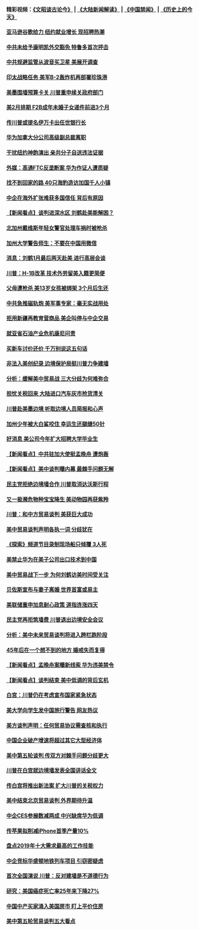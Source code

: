 #### 精彩视频：[《文昭谈古论今》](https://github.com/gfw-breaker/wenzhao/blob/master/README.md?t=01122130) | [《大陆新闻解读》](https://github.com/gfw-breaker/ntdtv-comedy/blob/master/README.md?t=01122130) | [《中国禁闻》](https://github.com/gfw-breaker/ntdtv-news/blob/master/README.md?t=01122130) | [《历史上的今天》](https://github.com/gfw-breaker/today-in-history/blob/master/README.md?t=01122130) 

#### [亚马逊谷歌给力 纽约就业增长 现招聘热潮](../pages/nsc412/n10971075.md?t=01122130) 

#### [中共未给予康明凯外交豁免 特鲁多首次抨击](../pages/nsc412/n10970976.md?t=01122130) 

#### [中共规避监管从波音买卫星 美展开调查](../pages/nsc412/n10970960.md?t=01122130) 

#### [印太战略任务 美军B-2轰炸机再部署珍珠港](../pages/nsc412/n10970599.md?t=01122130) 

#### [美墨围墙预算卡关 川普重申续关政府部门](../pages/nsc412/n10970534.md?t=01122130) 

#### [美2月排期 F2B成年未婚子女递件前进3个月](../pages/nsc412/n10970207.md?t=01122130) 

#### [传川普或提名伊万卡出任世银行长](../pages/nsc412/n10970106.md?t=01122130) 

#### [华为加拿大分公司高级副总裁离职](../pages/nsc412/n10969911.md?t=01122130) 

#### [干扰纽约神韵演出 亲共分子自送违法证据](../pages/nsc412/n10969757.md?t=01122130) 

#### [外媒：高通FTC反垄断案 华为作证人遭质疑](../pages/nsc412/n10969482.md?t=01122130) 

#### [找不到回家的路 40只海豹造访加国千人小镇](../pages/nsc412/n10969564.md?t=01122130) 

#### [中企在海外扩张难获多国信任 背后有原因](../pages/nsc412/n10969228.md?t=01122130) 

#### [【新闻看点】谈判进深水区 刘鹤赴美能解困？](../pages/nsc412/n10969116.md?t=01122130) 

#### [北加州戴维斯年轻女警官处理车祸时被枪杀](../pages/nsc412/n10969582.md?t=01122130) 

#### [加州大学警告师生：不要在中国用微信](../pages/nsc412/n10969475.md?t=01122130) 

#### [消息：刘鹤1月最后两天赴美 进行高层会谈](../pages/nsc412/n10967146.md?t=01122130) 

#### [川普：H-1B改革 技术外劳留美入籍更简便](../pages/nsc412/n10968990.md?t=01122130) 

#### [父母遭枪杀 美13岁女孩被绑架 3个月后生还](../pages/nsc412/n10968787.md?t=01122130) 

#### [中共急推磁轨炮 美军事专家：毫无实战用处](../pages/nsc412/n10968326.md?t=01122130) 

#### [拒用新疆再教育营商品 美企叫停与中企交易](../pages/nsc412/n10967266.md?t=01122130) 

#### [就亚省石油产业危机康尼问责](../pages/nsc412/n10967310.md?t=01122130) 

#### [买新车讨价还价 千万别说这五句话](../pages/nsc412/n10966559.md?t=01122130) 

#### [非法入美创纪录 边境保护局挺川普力争建墙](../pages/nsc412/n10966872.md?t=01122130) 

#### [分析：缓解美中贸易战 三大分歧为何难弥合](../pages/nsc412/n10966845.md?t=01122130) 

#### [担忧关税回来 大陆进口汽车灰市抢货清关](../pages/nsc412/n10966734.md?t=01122130) 

#### [川普赴美墨边境 听取边境人员简报和心声](../pages/nsc412/n10966781.md?t=01122130) 

#### [加州少年被大白鲨咬住 幸运生还腿缝50针](../pages/nsc412/n10966637.md?t=01122130) 

#### [好消息 美公司今年扩大招聘大学毕业生](../pages/nsc412/n10966671.md?t=01122130) 

#### [【新闻看点】中共驻加大使挺孟晚舟 遭炮轰](../pages/nsc412/n10966495.md?t=01122130) 

#### [【新闻看点】美中谈判曝内幕 最棘手问题无解](../pages/nsc412/n10966115.md?t=01122130) 

#### [民主党拒绝边境墙合作 川普取消达沃斯行程](../pages/nsc412/n10966613.md?t=01122130) 

#### [又一极濒危物种宝宝降生 美动物园再获紫羚](../pages/nsc412/n10966526.md?t=01122130) 

#### [川普：和中方贸易谈判 美获巨大成功](../pages/nsc412/n10966506.md?t=01122130) 

#### [美中贸易谈判声明各执一词 分歧犹在](../pages/nsc412/n10966376.md?t=01122130) 

#### [《探索》频道节目录制现场船只倾覆 3人死](../pages/nsc412/n10966232.md?t=01122130) 

#### [美禁止华为在美子公司出口技术到中国](../pages/nsc412/n10966359.md?t=01122130) 

#### [美中贸易战下一步 为何刘鹤访美时间受关注](../pages/nsc412/n10964471.md?t=01122130) 

#### [贝佐斯宣布与妻子离婚 世界首富或易主](../pages/nsc412/n10964638.md?t=01122130) 

#### [美联储重申加息耐心政策 道指连涨四天](../pages/nsc412/n10964591.md?t=01122130) 

#### [民主党再拒筑墙费 川普退出边境安全会议](../pages/nsc412/n10964507.md?t=01122130) 

#### [分析：美中未来贸易谈判将进入跨栏跑阶段](../pages/nsc412/n10964449.md?t=01122130) 

#### [45年后在一个想不到的地方 婚戒失而复得](../pages/nsc412/n10964454.md?t=01122130) 

#### [【新闻看点】孟晚舟案曝新线索 华为违美禁令](../pages/nsc412/n10964307.md?t=01122130) 

#### [【新闻看点】谈判结束 美中低调的背后玄机](../pages/nsc412/n10964036.md?t=01122130) 

#### [白宫：川普仍在考虑宣布国家紧急状态](../pages/nsc412/n10964312.md?t=01122130) 

#### [美大学向学生发中国旅行警告 网友热议](../pages/nsc412/n10964289.md?t=01122130) 

#### [美方谈判声明：任何贸易协议需查核和执行](../pages/nsc412/n10964102.md?t=01122130) 

#### [中国企业破产增速将超过其它大型经济体](../pages/nsc412/n10964069.md?t=01122130) 

#### [美中第五轮谈判 传双方对棘手问题分歧更大](../pages/nsc412/n10964058.md?t=01122130) 

#### [川普在白宫就边境墙发表全国讲话全文](../pages/nsc412/n10964007.md?t=01122130) 

#### [传白宫将推出新法案 扩大川普的关税权力](../pages/nsc412/n10963994.md?t=01122130) 

#### [美中结束北京贸易谈判 外界期待升温](../pages/nsc412/n10962435.md?t=01122130) 

#### [中企CES参展数减两成 中兴缺席华为低调](../pages/nsc412/n10962287.md?t=01122130) 

#### [传苹果拟削减iPhone首季产量10%](../pages/nsc412/n10963240.md?t=01122130) 

#### [盘点2019年十大需求最高的工作技能](../pages/nsc412/n10962606.md?t=01122130) 

#### [中企竞标华盛顿地铁列车项目 引窃密疑虑](../pages/nsc412/n10962276.md?t=01122130) 

#### [首次全国演说 川普：反对建墙是不道德行为](../pages/nsc412/n10962709.md?t=01122130) 

#### [研究：美国癌症死亡率25年来下降27%](../pages/nsc412/n10962370.md?t=01122130) 

#### [中国中产买家涌入美国房市 盯上平价住房](../pages/nsc412/n10962309.md?t=01122130) 

#### [美中第五轮贸易谈判五大看点](../pages/nsc412/n10962359.md?t=01122130) 

